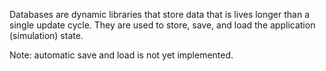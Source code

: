 Databases are dynamic libraries that store data that is lives longer than a single update cycle.
They are used to store, save, and load the application (simulation) state.

Note: automatic save and load is not yet implemented.